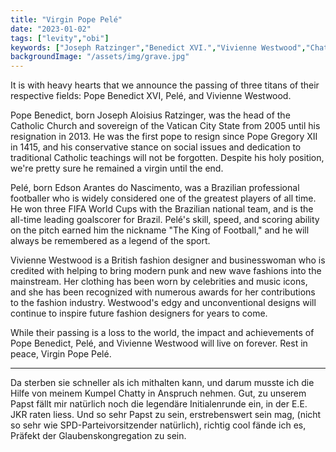 ```yaml
---
title: "Virgin Pope Pelé"
date: "2023-01-02"
tags: ["levity","obi"]
keywords: ["Joseph Ratzinger","Benedict XVI.","Vivienne Westwood","ChatGPT"]
backgroundImage: "/assets/img/grave.jpg"
---
```

It is with heavy hearts that we announce the passing of three titans of their respective fields: Pope Benedict XVI, Pelé, and Vivienne Westwood.

Pope Benedict, born Joseph Aloisius Ratzinger, was the head of the Catholic Church and sovereign of the Vatican City State from 2005 until his resignation in 2013. He was the first pope to resign since Pope Gregory XII in 1415, and his conservative stance on social issues and dedication to traditional Catholic teachings will not be forgotten. Despite his holy position, we're pretty sure he remained a virgin until the end.

Pelé, born Edson Arantes do Nascimento, was a Brazilian professional footballer who is widely considered one of the greatest players of all time. He won three FIFA World Cups with the Brazilian national team, and is the all-time leading goalscorer for Brazil. Pelé's skill, speed, and scoring ability on the pitch earned him the nickname "The King of Football," and he will always be remembered as a legend of the sport.

Vivienne Westwood is a British fashion designer and businesswoman who is credited with helping to bring modern punk and new wave fashions into the mainstream. Her clothing has been worn by celebrities and music icons, and she has been recognized with numerous awards for her contributions to the fashion industry. Westwood's edgy and unconventional designs will continue to inspire future fashion designers for years to come.

While their passing is a loss to the world, the impact and achievements of Pope Benedict, Pelé, and Vivienne Westwood will live on forever. Rest in peace, Virgin Pope Pelé.


-------

Da sterben sie schneller als ich mithalten kann, und darum musste ich die Hilfe von meinem Kumpel Chatty in Anspruch nehmen. Gut, zu unserem Papst fällt mir natürlich noch die legendäre Initialenrunde ein, in der E.E. JKR raten liess. Und so sehr Papst zu sein, erstrebenswert sein mag, (nicht so sehr wie SPD-Parteivorsitzender natürlich), richtig cool fände ich es, Präfekt der Glaubenskongregation zu sein.

